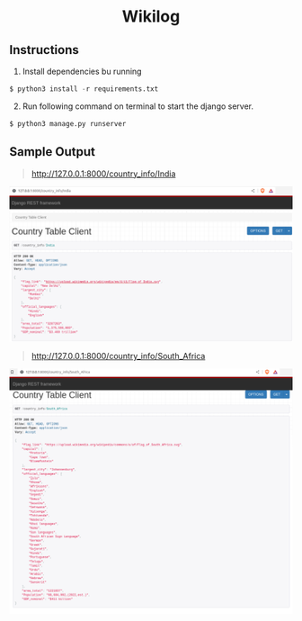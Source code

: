 # <div align="center"> Wikilog </div>


## Instructions
1. Install dependencies bu running 
```python
$ python3 install -r requirements.txt
```
2. Run following command on terminal to start the django server.

```python
$ python3 manage.py runserver
```

## Sample Output

> http://127.0.0.1:8000/country_info/India

<img src="./assets/india.png" alt="result for India"/>

<br/>

> http://127.0.0.1:8000/country_info/South_Africa

<img src="./assets/south_africa.png" alt="result for South_Africa"/>

